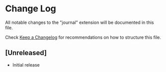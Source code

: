 # Change Log
All notable changes to the "journal" extension will be documented in this file.

Check [Keep a Changelog](http://keepachangelog.com/) for recommendations on how to structure this file.

## [Unreleased]
- Initial release